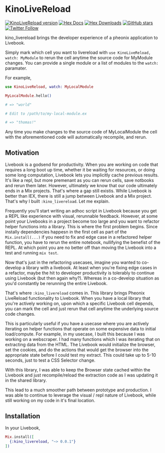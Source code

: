 # KinoLiveReload

[![KinoLiveReload version](https://img.shields.io/hexpm/v/kino_livereload.svg)](https://hex.pm/packages/kino_livereload)
[![Hex Docs](https://img.shields.io/badge/hex-docs-lightgreen.svg)](https://hexdocs.pm/kino_livereload/)
[![Hex Downloads](https://img.shields.io/hexpm/dt/kino_livereload)](https://hex.pm/packages/kino_livereload)
[![GitHub stars](https://img.shields.io/github/stars/thmsmlr/kino_livereload.svg)](https://github.com/thmsmlr/kino_livereload/stargazers)
[![Twitter Follow](https://img.shields.io/twitter/follow/thmsmlr?style=social)](https://twitter.com/thmsmlr)

<!-- Docs -->

kino_livereload brings the developer experience of a pheonix application to Livebook.

Simply mark which cell you want to livereload with `use KinoLiveReload, watch: MyModule` to 
rerun the cell anytime the source code for MyModule changes. You can provide a single module or a 
list of modules to the `watch:` paramater.

For example,

```elixir
use KinoLiveReload, watch: MyLocalModule

MyLocalModule.hello()

# => "world"

# Edit to /path/to/my-local-module.ex

# => "thomas!"
```

Any time you make changes to the source code of MyLocalModule the cell with the aforementioned code will automatically recompile, and rerun.

<!-- Docs -->

## Motivation

Livebook is a godsend for productivity.
When you are working on code that requires a long boot up time, whether it be waiting for resources, or doing some long computation, Livebook lets you implicitly cache previous results.
It's like a repl, but more premenant as you can rerun cells, save notbooks and rerun them later.
However, ultimately we know that our code ultimately ends in a Mix projects.
That's where a gap still existis. 
While Livebook is better than IEX, there is still a jump between Livebook and a Mix project. 
That's why I built `:kino_livereload`.
Let me explain.

Frequently you'll start writing an adhoc script in Livebook because you get a REPL like experience with visual, rerunnable feedback.
However, at some point your Livebooks in a project become too large and you want to refactor helper functions into a library.
This is where the first problem begins.
Since instally dependencies happesn in the first cell as part of the `Mix.install(...)` if you need to fix and edge case in a refactored helper function, you have to rerun the entire notebook, nullifying the benefist of the REPL.
At which point you are no better off than moving the Livebook into a test and running `mix test`.

Now that's just in the refactoring usecases, imagine you wanted to co-develop a library with a livebook. 
At least when you're fixing edge cases in a refactor, maybe the hit to developer productivity is tolerably to continue using Livebook (but then again why?).
Whereas in a co-develop situation as you'd constantly be rerunning the entire Livebook.

That's where `:kino_livereload` comes in. 
This library brings Pheonix LiveReload functionality to Livebook.
When you have a local library that you're actively working on, upon which a specific Livebook cell depends, you can mark the cell and just rerun that cell anytime the underlying source code changes.

This is particularly useful if you have a usecase where you are actively iterating on helper functions that operate on some expensive data to initial load/compute.
For example, in my usecase, I built this because I was working on a webscraper.
I had many functions which I was iterating that on extracting data from the HTML.
The Livebook would initialize the browser, set the cookies, and do the actions that would get the browser into the appropriate state before I could test my extract.
This could take up to 5-10 seconds, just to test a CSS Selector change.

With this library, I was able to keep the Browser state cached within the Livebook and just recompile/reload the extraction code as I was updating it in the shared library.

This lead to a much smoother path between prototype and production.
I was able to continue to leverage the visual / repl nature of Livebook, while still working on my code in it's final location.

## Installation

In your Livebook,

```elixir
Mix.install([
  {:kino_livereload, "~> 0.0.1"}
])
```


